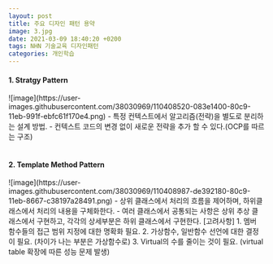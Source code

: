 ```yaml
---
layout: post
title: 주요 디자인 패턴 용약
image: 3.jpg
date: 2021-03-09 18:40:20 +0200
tags: NHN 기술교육 디자인패턴
categories: 개인학습
---
```

<h4>1. Stratgy Pattern </h4>
![image](https://user-images.githubusercontent.com/38030969/110408520-083e1400-80c9-11eb-991f-ebfc61f170e4.png)
- 특정 컨텍스트에서 알고리즘(전략)을 별도로 분리하는 설계 방법.
- 컨텍스트 코드의 변경 없이 새로운 전략을 추가 할 수 있다.(OCP를 따르는 구조)
<br><br>
<h4>2. Template Method Pattern </h4>
![image](https://user-images.githubusercontent.com/38030969/110408987-de392180-80c9-11eb-8667-c38197a28491.png)
- 상위 클래스에서 처리의 흐름을 제어하며, 하위클래스에서 처리의 내용을 구체화한다.
- 여러 클래스에서 공통되는 사항은 상위 추상 클래스에서 구현하고, 각각의 상세부분은 하위 클래스에서 구현한다.
[고려사항]
1. 멤버 함수들의 접근 범위 지정에 대한 명확화 필요.
2. 가상함수, 일반함수 선언에 대한 결정이 필요. (차이가 나는 부분은 가상함수로)
3. Virtual의 수를 줄이는 것이 필요. (virtual table 확장에 따른 성능 문제 발생)
